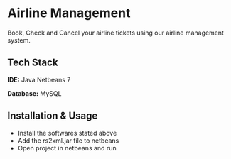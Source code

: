 
# Airline Management

Book, Check and Cancel your airline tickets using our airline management system.

## Tech Stack

**IDE:** Java Netbeans 7

**Database:** MySQL


## Installation & Usage

* Install the softwares stated above
* Add the rs2xml.jar file to netbeans
* Open project in netbeans and run

